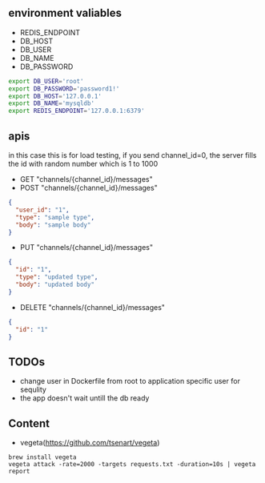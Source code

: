 ## environment valiables

- REDIS_ENDPOINT
- DB_HOST
- DB_USER
- DB_NAME
- DB_PASSWORD

```sh
export DB_USER='root'
export DB_PASSWORD='password1!'
export DB_HOST='127.0.0.1'
export DB_NAME='mysqldb'
export REDIS_ENDPOINT='127.0.0.1:6379'
```

## apis

in this case this is for load testing, if you send channel_id=0, the server fills the id with random number which is 1 to 1000

* GET "channels/{channel_id}/messages"
* POST "channels/{channel_id}/messages"
```json
{
  "user_id": "1",
  "type": "sample type",
  "body": "sample body"
}
```

* PUT "channels/{channel_id}/messages"
```json
{
  "id": "1",
  "type": "updated type",
  "body": "updated body"
}
```

* DELETE "channels/{channel_id}/messages"
```json
{
  "id": "1"
}
```


## TODOs

* change user in Dockerfile from root to application specific user for sequlity
* the app doesn't wait untill the db ready


## Content


* vegeta(https://github.com/tsenart/vegeta)
```
brew install vegeta
vegeta attack -rate=2000 -targets requests.txt -duration=10s | vegeta report
```


